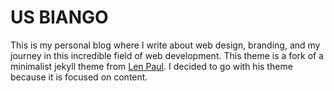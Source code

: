 # US BIANGO

This is my personal blog where I write about web design, branding, and my journey in this incredible field of web development. This theme is a fork of a minimalist jekyll theme from [Len Paul](https://www.lenpaul.com). I decided to go with his theme because it is focused on content. 
